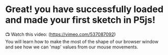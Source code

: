 # Great! you have successfully loaded and made your first sketch in P5js!
:tv: Watch this video: (https://vimeo.com/537087092)<br/>
You will learn how to make the most of the shape of our browser window and see how we can 'map' values from our mouse movements.

